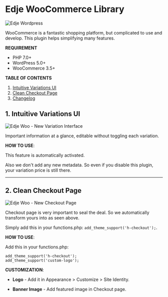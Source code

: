 # Edje WooCommerce Library

![Edje Wordpress](https://raw.github.com/hrsetyono/cdn/master/edje-wp-library/logo.jpg)

WooCommerce is a fantastic shopping platform, but complicated to use and develop. This plugin helps simplifying many features.

**REQUIREMENT**

- PHP 7.0+
- WordPress 5.0+
- WooCommerce 3.5+

**TABLE OF CONTENTS**

1. [Intuitive Variations UI](#1-intuitive-variations-ui)
1. [Clean Checkout Page](#2-clean-checkout-page)
1. [Changelog](https://github.com/hrsetyono/edje-wc-library/wiki/)


## 1. Intuitive Variations UI

![Edje Woo - New Variation Interface](https://raw.github.com/hrsetyono/cdn/master/edje-wc-library/variation.jpg)

Important information at a glance, editable without toggling each variation.

**HOW TO USE**:

This feature is automatically activated.

Also we don't add any new metadata. So even if you disable this plugin, your variation price is still there.

-----

## 2. Clean Checkout Page

![Edje Woo - New Checkout Page](https://raw.github.com/hrsetyono/cdn/master/edje-wc-library/checkout-design.jpg)

Checkout page is very important to seal the deal. So we automatically transform yours into as seen above.

Simply add this in your functions.php: `add_theme_support('h-checkout');`.

**HOW TO USE**:

Add this in your functions.php:

```
add_theme_support('h-checkout');
add_theme_support('custom-logo');
```

**CUSTOMIZATION**:

- **Logo** - Add it in Appearance > Customize > Site Identity.

- **Banner Image** - Add featured image in Checkout page.
